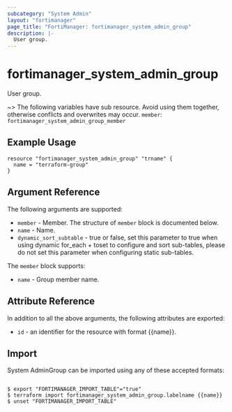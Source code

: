 ```yaml
---
subcategory: "System Admin"
layout: "fortimanager"
page_title: "FortiManager: fortimanager_system_admin_group"
description: |-
  User group.
---
```


# fortimanager_system_admin_group
User group.

~> The following variables have sub resource. Avoid using them together, otherwise conflicts and overwrites may occur.
`member`: `fortimanager_system_admin_group_member`



## Example Usage

```hcl
resource "fortimanager_system_admin_group" "trname" {
  name = "terraform-group"
}
```

## Argument Reference


The following arguments are supported:


* `member` - Member. The structure of `member` block is documented below.
* `name` - Name.
* `dynamic_sort_subtable` - true or false, set this parameter to true when using dynamic for_each + toset to configure and sort sub-tables, please do not set this parameter when configuring static sub-tables.

The `member` block supports:

* `name` - Group member name.


## Attribute Reference

In addition to all the above arguments, the following attributes are exported:
* `id` - an identifier for the resource with format {{name}}.

## Import

System AdminGroup can be imported using any of these accepted formats:
```

$ export "FORTIMANAGER_IMPORT_TABLE"="true"
$ terraform import fortimanager_system_admin_group.labelname {{name}}
$ unset "FORTIMANAGER_IMPORT_TABLE"
```

